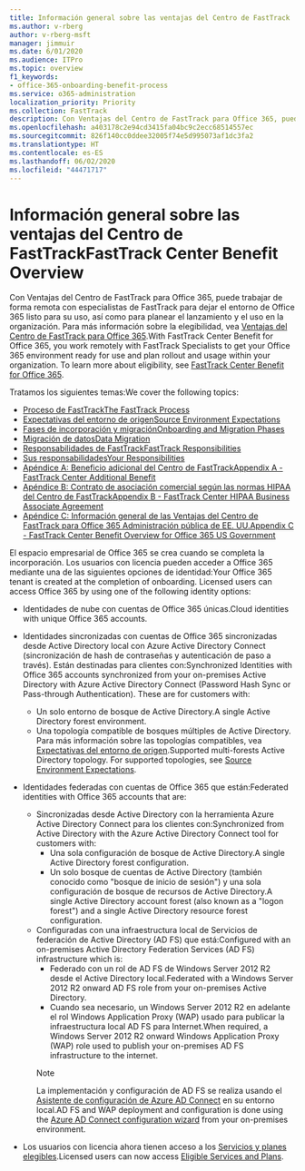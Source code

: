 ```yaml
---
title: Información general sobre las ventajas del Centro de FastTrack
ms.author: v-rberg
author: v-rberg-msft
manager: jimmuir
ms.date: 6/01/2020
ms.audience: ITPro
ms.topic: overview
f1_keywords:
- office-365-onboarding-benefit-process
ms.service: o365-administration
localization_priority: Priority
ms.collection: FastTrack
description: Con Ventajas del Centro de FastTrack para Office 365, puede trabajar de forma remota con especialistas de FastTrack para dejar el entorno de Office 365 listo para su uso, así como para planear el lanzamiento y el uso en la organización. Para más información sobre la elegibilidad, vea Ventajas del Centro de FastTrack para Office 365.
ms.openlocfilehash: a403178c2e94cd3415fa04bc9c2ecc68514557ec
ms.sourcegitcommit: 826f140cc0ddee32005f74e5d995073af1dc3fa2
ms.translationtype: HT
ms.contentlocale: es-ES
ms.lasthandoff: 06/02/2020
ms.locfileid: "44471717"
---
```

# <a name="fasttrack-center-benefit-overview"></a><span data-ttu-id="46416-104">Información general sobre las ventajas del Centro de FastTrack</span><span class="sxs-lookup"><span data-stu-id="46416-104">FastTrack Center Benefit Overview</span></span>

<span data-ttu-id="46416-p102">Con Ventajas del Centro de FastTrack para Office 365, puede trabajar de forma remota con especialistas de FastTrack para dejar el entorno de Office 365 listo para su uso, así como para planear el lanzamiento y el uso en la organización. Para más información sobre la elegibilidad, vea [Ventajas del Centro de FastTrack para Office 365](O365-fasttrack-benefit-for-office-365.md).</span><span class="sxs-lookup"><span data-stu-id="46416-p102">With FastTrack Center Benefit for Office 365, you work remotely with FastTrack Specialists to get your Office 365 environment ready for use and plan rollout and usage within your organization. To learn more about eligibility, see [FastTrack Center Benefit for Office 365](O365-fasttrack-benefit-for-office-365.md).</span></span>
  
<span data-ttu-id="46416-107">Tratamos los siguientes temas:</span><span class="sxs-lookup"><span data-stu-id="46416-107">We cover the following topics:</span></span>
- [<span data-ttu-id="46416-108">Proceso de FastTrack</span><span class="sxs-lookup"><span data-stu-id="46416-108">The FastTrack Process</span></span>](O365-fasttrack-process.md) 
- [<span data-ttu-id="46416-109">Expectativas del entorno de origen</span><span class="sxs-lookup"><span data-stu-id="46416-109">Source Environment Expectations</span></span>](O365-source-environment-expectations.md)
- [<span data-ttu-id="46416-110">Fases de incorporación y migración</span><span class="sxs-lookup"><span data-stu-id="46416-110">Onboarding and Migration Phases</span></span>](O365-onboarding-and-migration.md)
- [<span data-ttu-id="46416-111">Migración de datos</span><span class="sxs-lookup"><span data-stu-id="46416-111">Data Migration</span></span>](O365-data-migration.md)
- [<span data-ttu-id="46416-112">Responsabilidades de FastTrack</span><span class="sxs-lookup"><span data-stu-id="46416-112">FastTrack Responsibilities</span></span>](O365-fasttrack-responsibilities.md)
- [<span data-ttu-id="46416-113">Sus responsabilidades</span><span class="sxs-lookup"><span data-stu-id="46416-113">Your Responsibilities</span></span>](O365-your-responsibilities.md) 
- [<span data-ttu-id="46416-114">Apéndice A: Beneficio adicional del Centro de FastTrack</span><span class="sxs-lookup"><span data-stu-id="46416-114">Appendix A - FastTrack Center Additional Benefit</span></span>](O365-fasttrack-additional-benefits.md)
- [<span data-ttu-id="46416-115">Apéndice B: Contrato de asociación comercial según las normas HIPAA del Centro de FastTrack</span><span class="sxs-lookup"><span data-stu-id="46416-115">Appendix B - FastTrack Center HIPAA Business Associate Agreement</span></span>](O365-hipaa-business-associate-agreement.md)
- [<span data-ttu-id="46416-116">Apéndice C: Información general de las Ventajas del Centro de FastTrack para Office 365 Administración pública de EE. UU.</span><span class="sxs-lookup"><span data-stu-id="46416-116">Appendix C - FastTrack Center Benefit Overview for Office 365 US Government</span></span>](US-Gov-appendix-overview.md)
    
<span data-ttu-id="46416-p103">El espacio empresarial de Office 365 se crea cuando se completa la incorporación. Los usuarios con licencia pueden acceder a Office 365 mediante una de las siguientes opciones de identidad:</span><span class="sxs-lookup"><span data-stu-id="46416-p103">Your Office 365 tenant is created at the completion of onboarding. Licensed users can access Office 365 by using one of the following identity options:</span></span>
- <span data-ttu-id="46416-119">Identidades de nube con cuentas de Office 365 únicas.</span><span class="sxs-lookup"><span data-stu-id="46416-119">Cloud identities with unique Office 365 accounts.</span></span>
- <span data-ttu-id="46416-p104">Identidades sincronizadas con cuentas de Office 365 sincronizadas desde Active Directory local con Azure Active Directory Connect (sincronización de hash de contraseñas y autenticación de paso a través). Están destinadas para clientes con:</span><span class="sxs-lookup"><span data-stu-id="46416-p104">Synchronized Identities with Office 365 accounts synchronized from your on-premises Active Directory with Azure Active Directory Connect (Password Hash Sync or Pass-through Authentication). These are for customers with:</span></span>
  - <span data-ttu-id="46416-122">Un solo entorno de bosque de Active Directory.</span><span class="sxs-lookup"><span data-stu-id="46416-122">A single Active Directory forest environment.</span></span>
  - <span data-ttu-id="46416-p105">Una topología compatible de bosques múltiples de Active Directory. Para más información sobre las topologías compatibles, vea [Expectativas del entorno de origen](O365-source-environment-expectations.md).</span><span class="sxs-lookup"><span data-stu-id="46416-p105">Supported multi-forests Active Directory topology. For supported topologies, see [Source Environment Expectations](O365-source-environment-expectations.md).</span></span>
- <span data-ttu-id="46416-125">Identidades federadas con cuentas de Office 365 que están:</span><span class="sxs-lookup"><span data-stu-id="46416-125">Federated identities with Office 365 accounts that are:</span></span>
  - <span data-ttu-id="46416-126">Sincronizadas desde Active Directory con la herramienta Azure Active Directory Connect para los clientes con:</span><span class="sxs-lookup"><span data-stu-id="46416-126">Synchronized from Active Directory with the Azure Active Directory Connect tool for customers with:</span></span>
      - <span data-ttu-id="46416-127">Una sola configuración de bosque de Active Directory.</span><span class="sxs-lookup"><span data-stu-id="46416-127">A single Active Directory forest configuration.</span></span>
      - <span data-ttu-id="46416-128">Un solo bosque de cuentas de Active Directory (también conocido como "bosque de inicio de sesión") y una sola configuración de bosque de recursos de Active Directory.</span><span class="sxs-lookup"><span data-stu-id="46416-128">A single Active Directory account forest (also known as a "logon forest") and a single Active Directory resource forest configuration.</span></span>
  - <span data-ttu-id="46416-129">Configuradas con una infraestructura local de Servicios de federación de Active Directory (AD FS) que está:</span><span class="sxs-lookup"><span data-stu-id="46416-129">Configured with an on-premises Active Directory Federation Services (AD FS) infrastructure which is:</span></span>
      - <span data-ttu-id="46416-130">Federado con un rol de AD FS de Windows Server 2012 R2 desde el Active Directory local.</span><span class="sxs-lookup"><span data-stu-id="46416-130">Federated with a Windows Server 2012 R2 onward AD FS role from your on-premises Active Directory.</span></span>
      - <span data-ttu-id="46416-131">Cuando sea necesario, un Windows Server 2012 R2 en adelante el rol Windows Application Proxy (WAP) usado para publicar la infraestructura local AD FS para Internet.</span><span class="sxs-lookup"><span data-stu-id="46416-131">When required, a Windows Server 2012 R2 onward Windows Application Proxy (WAP) role used to publish your on-premises AD FS infrastructure to the internet.</span></span>
    > [!NOTE]
    > <span data-ttu-id="46416-132">La implementación y configuración de AD FS se realiza usando el [Asistente de configuración de Azure AD Connect](https://go.microsoft.com/fwlink/?linkid=844794) en su entorno local.</span><span class="sxs-lookup"><span data-stu-id="46416-132">AD FS and WAP deployment and configuration is done using the [Azure AD Connect configuration wizard](https://go.microsoft.com/fwlink/?linkid=844794) from your on-premises environment.</span></span> 
  
- <span data-ttu-id="46416-133">Los usuarios con licencia ahora tienen acceso a los [Servicios y planes elegibles](M365-eligible-services-and-plans.md).</span><span class="sxs-lookup"><span data-stu-id="46416-133">Licensed users can now access [Eligible Services and Plans](M365-eligible-services-and-plans.md).</span></span>

